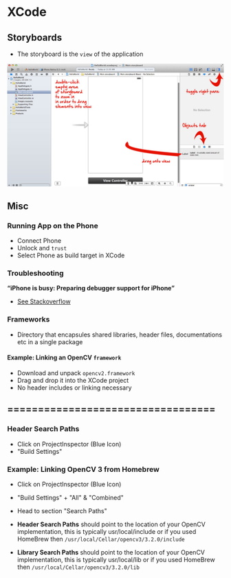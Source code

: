 # XCode



## Storyboards
- The storyboard is the `view` of the application

![Storyboard](img/xcode_storyboard.jpg)




## Misc


### Running App on the Phone

- Connect Phone
- Unlock and `trust`
- Select Phone as build target in XCode

### Troubleshooting

**“iPhone is busy: Preparing debugger support for iPhone”**
- [See Stackoverflow](https://stackoverflow.com/questions/46316373/xcode-9-iphone-is-busy-preparing-debugger-support-for-iphone)

### Frameworks
- Directory that encapsules shared libraries, header files, documentations etc in a single package

#### Example: Linking an OpenCV `framework`
- Download and unpack `opencv2.framework`
- Drag and drop it into the XCode project
- No header includes or linking necessary







==================================
-------------

### Header Search Paths

- Click on ProjectInspector (Blue Icon)
- "Build Settings"



### Example: Linking OpenCV 3 from Homebrew

- Click on ProjectInspector (Blue Icon)
- "Build Settings" + "All" & "Combined"
- Head to section "Search Paths"

- **Header Search Paths** should point to the location of your OpenCV implementation, this is typically usr/local/include or if you used HomeBrew then `/usr/local/Cellar/opencv3/3.2.0/include`
- **Library Search Paths** should point to the location of your OpenCV implementation, this is typically usr/local/lib or if you used HomeBrew then `/usr/local/Cellar/opencv3/3.2.0/lib`
